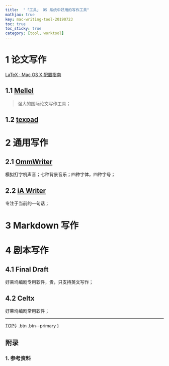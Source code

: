 ```yaml
---
title:  "「工具」 OS 系统中好用的写作工具"
mathjax: true
key: mac-writing-tool-20190723
toc: true
toc_sticky: true
category: [tool, worktool]
---
```

<span id='head'></span>  

<!--more-->


# 1 论文写作
[LaTeX · Mac OS X 配置指南](https://wild-flame.github.io/guides/docs/mac-os-x-setup-guide/LaTeX)   

## 1.1 [Mellel](https://www.mellel.com/)
>强大的国际论文写作工具；    


## 1.2 [texpad](https://www.texpad.com/)    

# 2 通用写作
## 2.1 [OmmWriter](https://ommwriter.com/)
模拟打字机声音；七种背景音乐；四种字体，四种字号；    

## 2.2 [iA Writer](https://ia.net/writer)
专注于当前的一句话；    

# 3 Markdown 写作

# 4 剧本写作
## 4.1 Final Draft
好莱坞编剧专用软件，贵，只支持英文写作；   

## 4.2 Celtx
好莱坞编剧常用软件；    


-------------------  
[TOP](#head){: .btn .btn--primary }


## 附录
### 1. 参考资料
